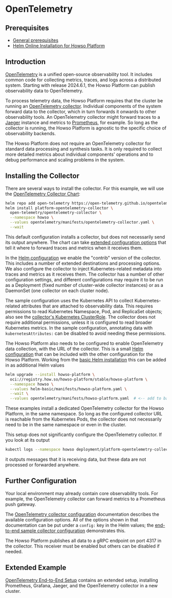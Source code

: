 # OpenTelemetry

## Prerequisites

- [General prerequisites](../prereqs/README.md)
- [Helm Online Installation for Howso Platform](../helm-basic/README.md)

## Introduction

[OpenTelemetry](https://opentelemetry.io) is a unified open-source observability tool.  It includes common code for collecting metrics, traces, and logs across a distributed system.  Starting with release 2024.6.1, the Howso Platform can publish observability data to OpenTelemetry.

To process telemetry data, the Howso Platform requires that the cluster be running an [OpenTelemetry collector](https://opentelemetry.io/docs/collector/).  Individual components of the system forward data to the collector, which in turn forwards it onwards to other observability tools.  An OpenTelemetry collector might forward traces to a [Jaeger](https://www.jaegertracing.io/) instance and metrics to [Prometheus](https://prometheus.io), for example.  So long as the collector is running, the Howso Platform is agnostic to the specific choice of observability backends.

The Howso Platform does not require an OpenTelemetry collector for standard data processing and synthesis tasks.  It is only required to collect more detailed metrics about individual components' operations and to debug performance and scaling problems in the system.

## Installing the Collector

There are several ways to install the collector.  For this example, we will use the [OpenTelemetry Collector Chart](https://opentelemetry.io/docs/kubernetes/helm/collector/):

```sh
helm repo add open-telemetry https://open-telemetry.github.io/opentelemetry-helm-charts
helm install platform-opentelemetry-collector \
  open-telemetry/opentelemetry-collector \
  --namespace howso \
  --values opentelemetry/manifests/opentelemetry-collector.yaml \
  --wait
```

This default configuration installs a collector, but does not necessarily send its output anywhere.  The chart can take [extended configuration options](https://opentelemetry.io/docs/kubernetes/helm/collector/#configuration) that tell it where to forward traces and metrics when it receives them.

In the [Helm configuration](manifests/opentelemetry-collector.yaml) we enable the "contrib" version of the collector.  This includes a number of extended destinations and processing options.  We also configure the collector to inject Kubernetes-related metadata into traces and metrics as it receives them.  The collector has a number of other configuration settings, and different configurations may require it to be run as a Deployment (fixed number of cluster-wide collector instances) or as a DaemonSet (one collector on each cluster node).

The sample configuration uses the Kubernetes API to collect Kubernetes-related attributes that are attached to observability data.  This requires permissions to read Kubernetes Namespace, Pod, and ReplicaSet objects; also see the [collector's Kubernetes ClusterRole](https://github.com/open-telemetry/opentelemetry-helm-charts/blob/main/charts/opentelemetry-collector/templates/clusterrole.yaml).  The collector does not require additional permissions, unless it is configured to read broader Kubernetes metrics.  In the sample configuration, annotating data with `kubernetesAttributes:` can be disabled to avoid needing these permissions.

The Howso Platform also needs to be configured to enable OpenTelemetry data collection, with the URL of the collector.  This is a small [Helm configuration](manifests/howso-platform.yaml) that can be included with the other configuration for the Howso Platform.  Working from the [basic Helm installation](../helm-basic/README.md) this can be added in as additional Helm values

```sh
helm upgrade --install howso-platform \
  oci://registry.how.so/howso-platform/stable/howso-platform \
  --namespace howso \
  --values helm-basic/manifests/howso-platform.yaml \
  --wait \
  --values opentelemetry/manifests/howso-platform.yaml  # <-- add to basic setup
```

These examples install a dedicated OpenTelemetry collector for the Howso Platform, in the same namespace.  So long as the configured collector URL is reachable from the Kubernetes Pods, the collector does not necessarily need to be in the same namespace or even in the cluster.

This setup does not significantly configure the OpenTelemetry collector.  If you look at its output

```sh
kubectl logs --namespace howso deployment/platform-opentelemetry-collector
```

it outputs messages that it is receiving data, but these data are not processed or forwarded anywhere.

## Further Configuration

Your local environment may already contain core observability tools.  For example, the OpenTelemetry collector can forward metrics to a Prometheus push gateway.

The [OpenTelemetry collector configuration](https://opentelemetry.io/docs/collector/configuration/) documentation describes the available configuration options.  All of the options shown in that documentation can be put under a `config:` key in the Helm values; the [end-to-end sample collector configuration](../opentelemetry-e2e/manifests/opentelemetry-collector.yaml) demonstrates this.

The Howso Platform publishes all data to a gRPC endpoint on port 4317 in the collector.  This receiver must be enabled but others can be disabled if needed.

## Extended Example

[OpenTelemetry End-to-End Setup](../opentelemetry-e2e/README.md) contains an extended setup, installing Prometheus, Grafana, Jaeger, and the OpenTelemetry collector in a new cluster.
